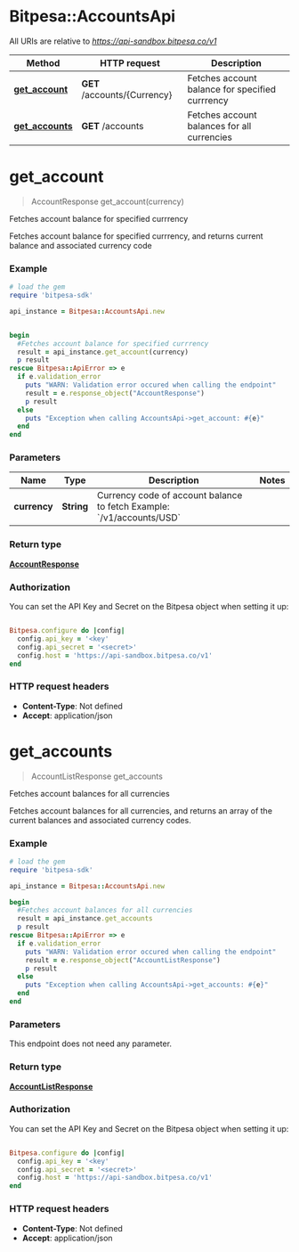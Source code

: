 # Bitpesa::AccountsApi

All URIs are relative to *https://api-sandbox.bitpesa.co/v1*

Method | HTTP request | Description
------------- | ------------- | -------------
[**get_account**](AccountsApi.md#get_account) | **GET** /accounts/{Currency} | Fetches account balance for specified currrency
[**get_accounts**](AccountsApi.md#get_accounts) | **GET** /accounts | Fetches account balances for all currencies


# **get_account**
> AccountResponse get_account(currency)

Fetches account balance for specified currrency

Fetches account balance for specified currrency, and returns current balance and associated currency code

### Example
```ruby
# load the gem
require 'bitpesa-sdk'

api_instance = Bitpesa::AccountsApi.new


begin
  #Fetches account balance for specified currrency
  result = api_instance.get_account(currency)
  p result
rescue Bitpesa::ApiError => e
  if e.validation_error
    puts "WARN: Validation error occured when calling the endpoint"
    result = e.response_object("AccountResponse")
    p result
  else
    puts "Exception when calling AccountsApi->get_account: #{e}"
  end
end
```

### Parameters

Name | Type | Description  | Notes
------------- | ------------- | ------------- | -------------
 **currency** | **String**| Currency code of account balance to fetch  Example: &#x60;/v1/accounts/USD&#x60; | 

### Return type

[**AccountResponse**](AccountResponse.md)

### Authorization

You can set the API Key and Secret on the Bitpesa object when setting it up:

```ruby

Bitpesa.configure do |config|
  config.api_key = '<key'
  config.api_secret = '<secret>'
  config.host = 'https://api-sandbox.bitpesa.co/v1'
end

```

### HTTP request headers

 - **Content-Type**: Not defined
 - **Accept**: application/json



# **get_accounts**
> AccountListResponse get_accounts

Fetches account balances for all currencies

Fetches account balances for all currencies, and returns an array of the current balances and associated currency codes.

### Example
```ruby
# load the gem
require 'bitpesa-sdk'

api_instance = Bitpesa::AccountsApi.new

begin
  #Fetches account balances for all currencies
  result = api_instance.get_accounts
  p result
rescue Bitpesa::ApiError => e
  if e.validation_error
    puts "WARN: Validation error occured when calling the endpoint"
    result = e.response_object("AccountListResponse")
    p result
  else
    puts "Exception when calling AccountsApi->get_accounts: #{e}"
  end
end
```

### Parameters
This endpoint does not need any parameter.

### Return type

[**AccountListResponse**](AccountListResponse.md)

### Authorization

You can set the API Key and Secret on the Bitpesa object when setting it up:

```ruby

Bitpesa.configure do |config|
  config.api_key = '<key'
  config.api_secret = '<secret>'
  config.host = 'https://api-sandbox.bitpesa.co/v1'
end

```

### HTTP request headers

 - **Content-Type**: Not defined
 - **Accept**: application/json




